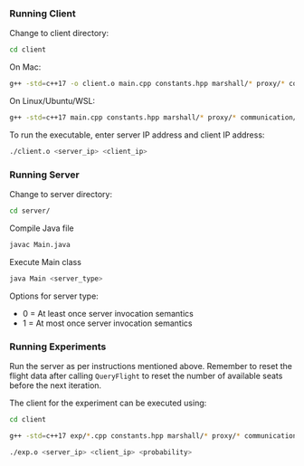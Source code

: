 ### Running Client
Change to client directory:  
```bash
cd client
```

On Mac:  
```bash
g++ -std=c++17 -o client.o main.cpp constants.hpp marshall/* proxy/* communication/* entities/* client.hpp client.cpp
```

On Linux/Ubuntu/WSL:  
```bash
g++ -std=c++17 main.cpp constants.hpp marshall/* proxy/* communication/* entities/* client.hpp client.cpp -o client.o
```

To run the executable, enter server IP address and client IP address:  
```bash
./client.o <server_ip> <client_ip>
```

### Running Server
Change to server directory:  
```bash
cd server/
```

Compile Java file  
```bash
javac Main.java
```

Execute Main class  
```bash
java Main <server_type>
``` 

Options for server type:
* 0 = At least once server invocation semantics
* 1 = At most once server invocation semantics

### Running Experiments
Run the server as per instructions mentioned above. Remember to reset the flight data after calling `QueryFlight` to reset the number of available seats before the next iteration.

The client for the experiment can be executed using:
```bash
cd client

g++ -std=c++17 exp/*.cpp constants.hpp marshall/* proxy/* communication/* entities/* client.hpp client.cpp -o exp.o

./exp.o <server_ip> <client_ip> <probability>
```
